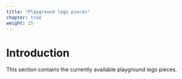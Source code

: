 ```yaml
---
title: "Playground lego pieces"
chapter: true
weight: 15
---
```


# Introduction

This section contains the currently available playground lego pieces.
